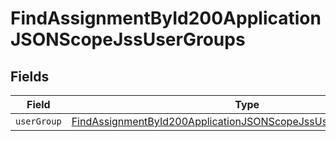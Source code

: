 # FindAssignmentById200ApplicationJSONScopeJssUserGroups


## Fields

| Field                                                                                                                                                         | Type                                                                                                                                                          | Required                                                                                                                                                      | Description                                                                                                                                                   |
| ------------------------------------------------------------------------------------------------------------------------------------------------------------- | ------------------------------------------------------------------------------------------------------------------------------------------------------------- | ------------------------------------------------------------------------------------------------------------------------------------------------------------- | ------------------------------------------------------------------------------------------------------------------------------------------------------------- |
| `userGroup`                                                                                                                                                   | [FindAssignmentById200ApplicationJSONScopeJssUserGroupsUserGroup](../../models/operations/findassignmentbyid200applicationjsonscopejssusergroupsusergroup.md) | :heavy_minus_sign:                                                                                                                                            | N/A                                                                                                                                                           |